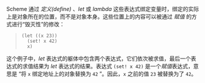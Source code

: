 Scheme 通过 *定义(define)* 、*let* 或 *lambda* 这些表达式绑定变量时，绑定的实际上是对象所在的位置，而不是对象本身。这些位置上的内容可以被通过 *赋值* 的方式进行“毁灭性”的修改：

> ```
> (let ((x 23))
>   (set! x 42)
>   x)
> ```

这个例子中，*let* 表达式的躯体中包含两个表达式，它们依次被求值，最后一个表达式的求值结果为 *let* 表达式的结果。表达式 `(set! x 42)` 是一个*赋值*表达式，意思是 “将 `x` 绑定地址上的对象替换为 `42` ”。因此，`x` 之前的值 `23` 被替换为了 `42`。